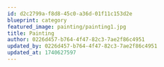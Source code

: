 ```yaml
---
id: d2c2799a-f8d8-45c0-a36d-01f11c153d2e
blueprint: category
featured_image: painting/painting1.jpg
title: Painting
author: 0226d457-b764-4f47-82c3-7ae2f86c4951
updated_by: 0226d457-b764-4f47-82c3-7ae2f86c4951
updated_at: 1740627597
---
```

